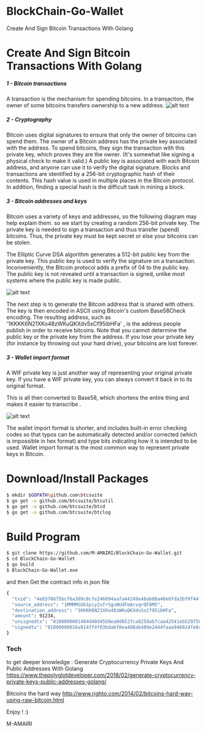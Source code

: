 # BlockChain-Go-Wallet
Create And Sign Bitcoin Transactions With Golang

# Create And Sign Bitcoin Transactions With Golang

##### 1 - Bitcoin transactions
A transaction is the mechanism for spending bitcoins. In a transaction, the owner of some bitcoins transfers ownership to a new address.
![alt text](https://cdn-images-1.medium.com/max/1200/0*5KYn60W30-mXorZT.)
##### 2 - Cryptography
Bitcoin uses digital signatures to ensure that only the owner of bitcoins can spend them. The owner of a Bitcoin address has the private key associated with the address. To spend bitcoins, they sign the transaction with this private key, which proves they are the owner. (It's somewhat like signing a physical check to make it valid.) A public key is associated with each Bitcoin address, and anyone can use it to verify the digital signature.
Blocks and transactions are identified by a 256-bit cryptographic hash of their contents. This hash value is used in multiple places in the Bitcoin protocol. In addition, finding a special hash is the difficult task in mining a block.

##### 3 - Bitcoin addresses and keys
Bitcoin uses a variety of keys and addresses, so the following diagram may help explain them. so we start by creating a random 256-bit private key. The private key is needed to sign a transaction and thus transfer (spend) bitcoins. Thus, the private key must be kept secret or else your bitcoins can be stolen.

The Elliptic Curve DSA algorithm generates a 512-bit public key from the private key.  This public key is used to verify the signature on a transaction. Inconveniently, the Bitcoin protocol adds a prefix of 04 to the public key. The public key is not revealed until a transaction is signed, unlike most systems where the public key is made public.

![alt text](https://asecuritysite.com/bithash.png)

The next step is to generate the Bitcoin address that is shared with others. 
The key is then encoded in ASCII using Bitcoin's custom Base58Check encoding. The resulting address, such as '1KKKK6N21XKo48zWKuQKXdvSsCf95ibHFa' , is the address people publish in order to receive bitcoins. Note that you cannot determine the public key or the private key from the address. If you lose your private key (for instance by throwing out your hard drive), your bitcoins are lost forever. 

##### 3 - Wallet import format
A WIF private key is just another way of representing your original private key. If you have a WIF private key, you can always convert it back in to its original format.

This is all then converted to Base58, which shortens the entire thing and makes it easier to transcribe .

![alt text](http://learnmeabitcoin.com/glossary/images/private-key/wif.svg)

The wallet import format is shorter, and includes built-in error checking codes so that typos can be automatically detected and/or corrected (which is impossible in hex format) and type bits indicating how it is intended to be used. Wallet import format is the most common way to represent private keys in Bitcoin.

# Download/Install Packages

```sh
$ mkdir $GOPATH\github.com\btcsuite
$ go get -u github.com/btcsuite/btcutil
$ go get -u github.com/btcsuite/btcd
$ go get -u github.com/btcsuite/btclog
```

# Build Program 

```sh
$ git clone https://github.com/M-AMAIRI/BlockChain-Go-Wallet.git
$ cd BlockChain-Go-Wallet
$ go build 
$ BlockChain-Go-Wallet.exe
```
and then Get the contract info in json file 

```sh
{
  "txid": "4e8378675bcf6a389c8cfe246094aafa44249e48ab88a40e6fda3bf0f44f916a",
  "source_address": "1MMMMSUb1piy2ufrSguNUdFmAcvqrQF8M5",
  "destination_address": "1KKKK6N21XKo48zWKuQKXdvSsCf95ibHFa",
  "amount": 91234,
  "unsignedtx": "0100000001484d40d45b9ea0d652fca8258ab7caa42541eb52975857f96fb50cd732c8b4810000000000ffffffff0162640100000000001976a914df3bd30160e6c6145baaf2c88a8844c13a00d1d588ac00000000",
  "signedtx": "01000000016a914ff4f03bda6f0ea488ab489e2444faaa946024fe8c9c386acf5b6778834e000000008b483045022100904dbeddeecccf6391ac92922381ae006bf244c002f42e195daa0a9837a4b5820220461677f9dbb7d9580e268ac486cfeb4b9d87bfdd6d4e7b1be09b8e6f5cc0a70701410414e301b2328f17442c0b8310d787bf3d8a404cfbd0704f135b6ad4b2d3ee751310f981926e53a6e8c39bd7d3fefd576c543cce493cbac06388f2651d1aacbfcdffffffff0162640100000000001976a914c8e90996c7c6080ee06284600c684ed904d14c5c88ac00000000"
}
```



### Tech

to get deeper knowledge :
Generate Cryptocurrency Private Keys And Public Addresses With Golang  https://www.thepolyglotdeveloper.com/2018/02/generate-cryptocurrency-private-keys-public-addresses-golang/

Bitcoins the hard way
http://www.righto.com/2014/02/bitcoins-hard-way-using-raw-bitcoin.html


Enjoy !
:)




M-AMAIRI


